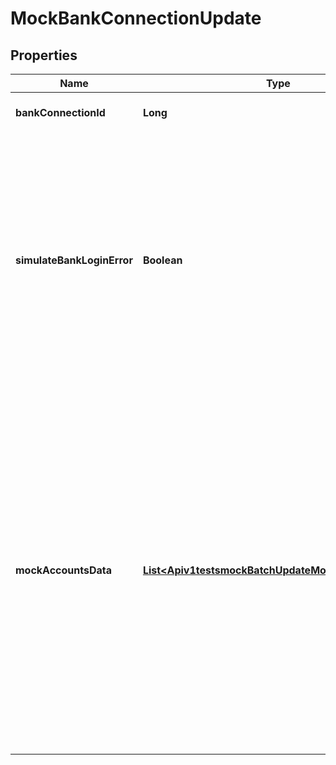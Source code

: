 
# MockBankConnectionUpdate

## Properties
Name | Type | Description | Notes
------------ | ------------- | ------------- | -------------
**bankConnectionId** | **Long** | Bank connection identifier | 
**simulateBankLoginError** | **Boolean** | Whether to simulate the case that the update fails due to incorrect banking credentials. Note that there is no real communication to any bank server involved, so you won&#39;t lock your accounts when enabling this flag. Default value is &#39;false&#39;. |  [optional]
**mockAccountsData** | [**List&lt;Apiv1testsmockBatchUpdateMockAccountsData&gt;**](Apiv1testsmockBatchUpdateMockAccountsData.md) | Mock accounts data. Note that for accounts that exist in a bank connection but that you do not specify in this list, the service will act like those accounts are not received by the bank servers. This means that any accounts that you do not specify here will be marked as deprecated. If you do not specify this list at all, all accounts in the bank connection will be marked as deprecated. |  [optional]




